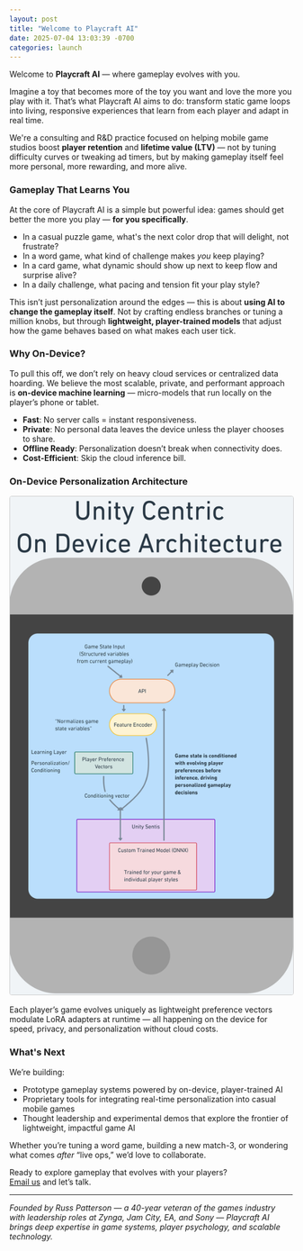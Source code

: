 ```yaml
---
layout: post
title: "Welcome to Playcraft AI"
date: 2025-07-04 13:03:39 -0700
categories: launch
---
```


Welcome to **Playcraft AI** — where gameplay evolves with you.

Imagine a toy that becomes more of the toy you want and love the more you play with it. That’s what Playcraft AI aims to do: transform static game loops into living, responsive experiences that learn from each player and adapt in real time.

We're a consulting and R&D practice focused on helping mobile game studios boost **player retention** and **lifetime value (LTV)** — not by tuning difficulty curves or tweaking ad timers, but by making gameplay itself feel more personal, more rewarding, and more alive.

### Gameplay That Learns You

At the core of Playcraft AI is a simple but powerful idea: games should get better the more you play — **for you specifically**.

- In a casual puzzle game, what's the next color drop that will delight, not frustrate?
- In a word game, what kind of challenge makes *you* keep playing?
- In a card game, what dynamic should show up next to keep flow and surprise alive?
- In a daily challenge, what pacing and tension fit your play style?

This isn’t just personalization around the edges — this is about **using AI to change the gameplay itself**. Not by crafting endless branches or tuning a million knobs, but through **lightweight, player-trained models** that adjust how the game behaves based on what makes each user tick.

### Why On-Device?

To pull this off, we don’t rely on heavy cloud services or centralized data hoarding. We believe the most scalable, private, and performant approach is **on-device machine learning** — micro-models that run locally on the player’s phone or tablet.

- **Fast**: No server calls = instant responsiveness.
- **Private**: No personal data leaves the device unless the player chooses to share.
- **Offline Ready**: Personalization doesn’t break when connectivity does.
- **Cost-Efficient**: Skip the cloud inference bill.

### On-Device Personalization Architecture


<a href="javascript:void(0);" onclick="openZoom('/assets/images/Arch_Diagram_Unity_Centric.png')">
  <img src="/assets/images/Arch_Diagram_Unity_Centric.png" alt="On-Device Architecture Diagram" style="max-width: 100%; cursor: zoom-in; border: 1px solid #ccc; border-radius: 4px;">
</a>


Each player’s game evolves uniquely as lightweight preference vectors modulate LoRA adapters at runtime — all happening on the device for speed, privacy, and personalization without cloud costs.

### What's Next

We’re building:

- Prototype gameplay systems powered by on-device, player-trained AI
- Proprietary tools for integrating real-time personalization into casual mobile games
- Thought leadership and experimental demos that explore the frontier of lightweight, impactful game AI


Whether you’re tuning a word game, building a new match-3, or wondering what comes *after* “live ops,” we’d love to collaborate.

Ready to explore gameplay that evolves with your players?  
[Email us](mailto:info@playcraftai.com) and let’s talk.

---

*Founded by Russ Patterson — a 40-year veteran of the games industry with leadership roles at Zynga, Jam City, EA, and Sony — Playcraft AI brings deep expertise in game systems, player psychology, and scalable technology.*

<script>
  function openZoom(src) {
    const zoomOverlay = document.createElement('div');
    zoomOverlay.style.position = 'fixed';
    zoomOverlay.style.top = 0;
    zoomOverlay.style.left = 0;
    zoomOverlay.style.width = '100%';
    zoomOverlay.style.height = '100%';
    zoomOverlay.style.background = 'rgba(0, 0, 0, 0.85)';
    zoomOverlay.style.display = 'flex';
    zoomOverlay.style.alignItems = 'center';
    zoomOverlay.style.justifyContent = 'center';
    zoomOverlay.style.zIndex = 9999;
    zoomOverlay.innerHTML = `
      <img src="${src}" style="max-width: 90%; max-height: 90%; border-radius: 8px; box-shadow: 0 0 20px rgba(0,0,0,0.5);">
    `;
    zoomOverlay.addEventListener('click', () => document.body.removeChild(zoomOverlay));
    document.body.appendChild(zoomOverlay);
  }
</script>
